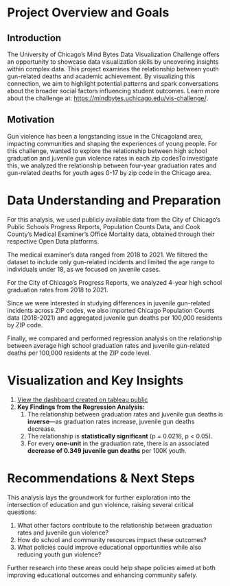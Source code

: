 # Project Overview and Goals

## Introduction
The University of Chicago’s Mind Bytes Data Visualization Challenge offers an opportunity to showcase data visualization skills by uncovering insights within complex data. This project examines the relationship between youth gun-related deaths and academic achievement. By visualizing this connection, we aim to highlight potential patterns and spark conversations about the broader social factors influencing student outcomes. Learn more about the challenge at: https://mindbytes.uchicago.edu/vis-challenge/.
## Motivation
Gun violence has been a longstanding issue in the Chicagoland area, impacting communities and shaping the experiences of young people.  For this challenge, wanted to explore the relationship between high school graduation and juvenile gun violence rates in each zip codesTo investigate this, we analyzed the relationship between four-year graduation rates and gun-related deaths for youth ages 0-17 by zip code in the Chicago area. 
# Data Understanding and Preparation
For this analysis, we used publicly available data from the City of Chicago’s Public Schools Progress Reports, Population Counts Data, and Cook County’s Medical Examiner’s Office Mortality data, obtained through their respective Open Data platforms.

The medical examiner’s data ranged from 2018 to 2021. We filtered the dataset to include only gun-related incidents and limited the age range to individuals under 18, as we focused on juvenile cases.

For the City of Chicago’s Progress Reports, we analyzed 4-year high school graduation rates from 2018 to 2021.

Since we were interested in studying differences in juvenile gun-related incidents across ZIP codes, we also imported Chicago Population Counts data (2018-2021) and aggregated juvenile gun deaths per 100,000 residents by ZIP code.

Finally, we compared and performed regression analysis on the relationship between average high school graduation rates and juvenile gun-related deaths per 100,000 residents at the ZIP code level.

# Visualization and Key Insights
1. [View the dashboard created on tableau public](https://public.tableau.com/views/DataVizChallenge_Gun_Violence__Edu/scientificdashboard3?:language=en-US&:sid=&:redirect=auth&:display_count=n&:origin=viz_share_link)
2. **Key Findings from the Regression Analysis:**
    1. The relationship between graduation rates and juvenile gun deaths is **inverse**—as graduation rates increase, juvenile gun deaths decrease.
    2. The relationship is **statistically significant** (p = 0.0216, p < 0.05).
    3. For every **one-unit** in the graduation rate, there is an associated **decrease of 0.349 juvenile gun deaths** per 100K youth.
# Recommendations & Next Steps
This analysis lays the groundwork for further exploration into the intersection of education and gun violence, raising several critical questions:
1. What other factors contribute to the relationship between graduation rates and juvenile gun violence?
2. How do school and community resources impact these outcomes?
3. What policies could improve educational opportunities while also reducing youth gun violence?
    
Further research into these areas could help shape policies aimed at both improving educational outcomes and enhancing community safety.
